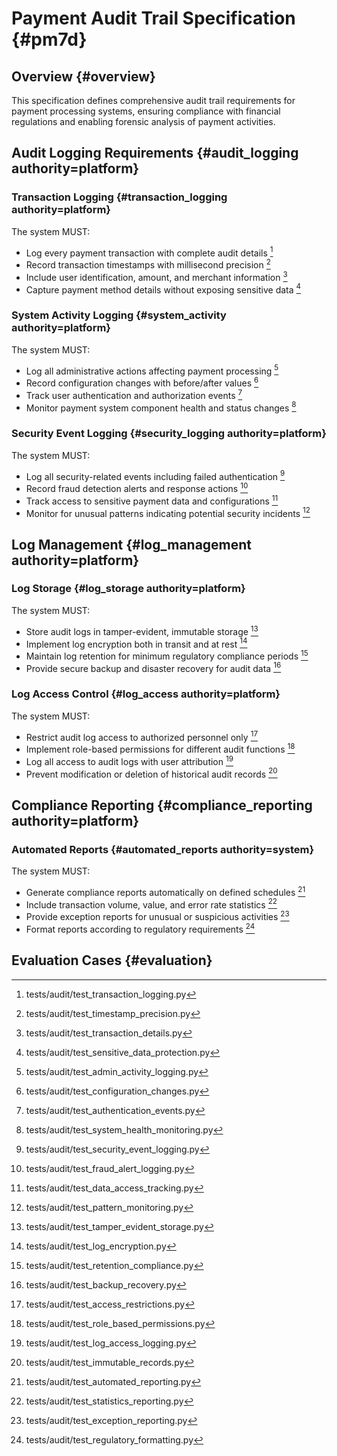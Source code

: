 # Payment Audit Trail Specification {#pm7d}

## Overview {#overview}
This specification defines comprehensive audit trail requirements for payment processing systems, ensuring compliance with financial regulations and enabling forensic analysis of payment activities.

## Audit Logging Requirements {#audit_logging authority=platform}

### Transaction Logging {#transaction_logging authority=platform}
The system MUST:
- Log every payment transaction with complete audit details [^pm7d1]
- Record transaction timestamps with millisecond precision [^pm7d2]
- Include user identification, amount, and merchant information [^pm7d3]
- Capture payment method details without exposing sensitive data [^pm7d4]

### System Activity Logging {#system_activity authority=platform}
The system MUST:
- Log all administrative actions affecting payment processing [^pm7d5]
- Record configuration changes with before/after values [^pm7d6]
- Track user authentication and authorization events [^pm7d7]
- Monitor payment system component health and status changes [^pm7d8]

### Security Event Logging {#security_logging authority=platform}
The system MUST:
- Log all security-related events including failed authentication [^pm7d9]
- Record fraud detection alerts and response actions [^pm7d10]
- Track access to sensitive payment data and configurations [^pm7d11]
- Monitor for unusual patterns indicating potential security incidents [^pm7d12]

## Log Management {#log_management authority=platform}

### Log Storage {#log_storage authority=platform}
The system MUST:
- Store audit logs in tamper-evident, immutable storage [^pm7d13]
- Implement log encryption both in transit and at rest [^pm7d14]
- Maintain log retention for minimum regulatory compliance periods [^pm7d15]
- Provide secure backup and disaster recovery for audit data [^pm7d16]

### Log Access Control {#log_access authority=platform}
The system MUST:
- Restrict audit log access to authorized personnel only [^pm7d17]
- Implement role-based permissions for different audit functions [^pm7d18]
- Log all access to audit logs with user attribution [^pm7d19]
- Prevent modification or deletion of historical audit records [^pm7d20]

## Compliance Reporting {#compliance_reporting authority=platform}

### Automated Reports {#automated_reports authority=system}
The system MUST:
- Generate compliance reports automatically on defined schedules [^pm7d21]
- Include transaction volume, value, and error rate statistics [^pm7d22]
- Provide exception reports for unusual or suspicious activities [^pm7d23]
- Format reports according to regulatory requirements [^pm7d24]

## Evaluation Cases {#evaluation}

[^pm7d1]: tests/audit/test_transaction_logging.py
[^pm7d2]: tests/audit/test_timestamp_precision.py
[^pm7d3]: tests/audit/test_transaction_details.py
[^pm7d4]: tests/audit/test_sensitive_data_protection.py
[^pm7d5]: tests/audit/test_admin_activity_logging.py
[^pm7d6]: tests/audit/test_configuration_changes.py
[^pm7d7]: tests/audit/test_authentication_events.py
[^pm7d8]: tests/audit/test_system_health_monitoring.py
[^pm7d9]: tests/audit/test_security_event_logging.py
[^pm7d10]: tests/audit/test_fraud_alert_logging.py
[^pm7d11]: tests/audit/test_data_access_tracking.py
[^pm7d12]: tests/audit/test_pattern_monitoring.py
[^pm7d13]: tests/audit/test_tamper_evident_storage.py
[^pm7d14]: tests/audit/test_log_encryption.py
[^pm7d15]: tests/audit/test_retention_compliance.py
[^pm7d16]: tests/audit/test_backup_recovery.py
[^pm7d17]: tests/audit/test_access_restrictions.py
[^pm7d18]: tests/audit/test_role_based_permissions.py
[^pm7d19]: tests/audit/test_log_access_logging.py
[^pm7d20]: tests/audit/test_immutable_records.py
[^pm7d21]: tests/audit/test_automated_reporting.py
[^pm7d22]: tests/audit/test_statistics_reporting.py
[^pm7d23]: tests/audit/test_exception_reporting.py
[^pm7d24]: tests/audit/test_regulatory_formatting.py